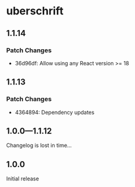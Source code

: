 # uberschrift

## 1.1.14

### Patch Changes

- 36d96df: Allow using any React version >= 18

## 1.1.13

### Patch Changes

- 4364894: Dependency updates

## 1.0.0—1.1.12

Changelog is lost in time…

## 1.0.0

Initial release
